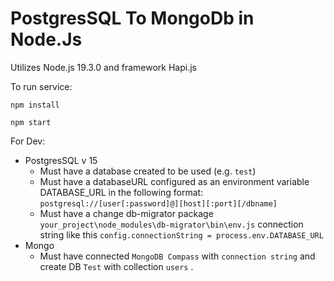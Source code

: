 # PostgresSQL To MongoDb in Node.Js

Utilizes Node.js 19.3.0 and framework Hapi.js

To run service:

```
npm install
```
```
npm start
```

For Dev:

* PostgresSQL v 15
    * Must have a database created to be used (e.g. `test`)
    * Must have a databaseURL configured as an environment variable DATABASE_URL in the following format: `postgresql://[user[:password]@][host][:port][/dbname]`
    * Must have a change db-migrator package `your_project\node_modules\db-migrator\bin\env.js` connection string like this  `config.connectionString = process.env.DATABASE_URL`
* Mongo
    *  Must have connected `MongoDB Compass` with `connection string` and create DB `Test` with collection `users` .


